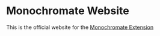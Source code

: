 # Monochromate Website

This is the official website for the [Monochromate Extension](https://github.com/lirena00/monochromate)
